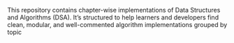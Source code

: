 This repository contains chapter-wise implementations of Data Structures and Algorithms (DSA). It’s structured to help learners and developers find clean, modular, and well-commented algorithm implementations grouped by topic
